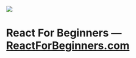![](http://wes.io/dgAQ/content)

# React For Beginners — [ReactForBeginners.com](https://ReactForBeginners.com)